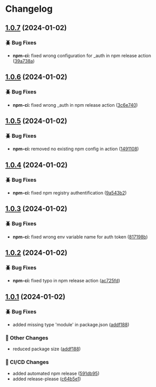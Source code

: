 # Changelog

## [1.0.7](https://github.com/Vertretungsapp/indiware-api/compare/v1.0.6...v1.0.7) (2024-01-02)


### 🪲 Bug Fixes

* **npm-ci:** fixed wrong configuration for _auth in npm release action ([39a738a](https://github.com/Vertretungsapp/indiware-api/commit/39a738abcc8d1902135d38fbee759e8b449fec15))

## [1.0.6](https://github.com/Vertretungsapp/indiware-api/compare/v1.0.5...v1.0.6) (2024-01-02)


### 🪲 Bug Fixes

* **npm-ci:** fixed wrong _auth in npm release action ([3c6e740](https://github.com/Vertretungsapp/indiware-api/commit/3c6e7403af144d9015902e8fc33bd5a1f4f3c17f))

## [1.0.5](https://github.com/Vertretungsapp/indiware-api/compare/v1.0.4...v1.0.5) (2024-01-02)


### 🪲 Bug Fixes

* **npm-ci:** removed no existing npm config in action ([1491108](https://github.com/Vertretungsapp/indiware-api/commit/1491108ce5513a6291dd0dcd533f5639baa51f1c))

## [1.0.4](https://github.com/Vertretungsapp/indiware-api/compare/v1.0.3...v1.0.4) (2024-01-02)


### 🪲 Bug Fixes

* **npm-ci:** fixed npm registry authentification ([9a543b2](https://github.com/Vertretungsapp/indiware-api/commit/9a543b293e3846bc16ee783cc1962bd966e51260))

## [1.0.3](https://github.com/Vertretungsapp/indiware-api/compare/v1.0.2...v1.0.3) (2024-01-02)


### 🪲 Bug Fixes

* **npm-ci:** fixed wrong env variable name for auth token ([817198b](https://github.com/Vertretungsapp/indiware-api/commit/817198b0375bae1573b5c6cf653f045c730dcb6f))

## [1.0.2](https://github.com/Vertretungsapp/indiware-api/compare/v1.0.1...v1.0.2) (2024-01-02)


### 🪲 Bug Fixes

* **npm-ci:** fixed typo in npm release action ([ac725fd](https://github.com/Vertretungsapp/indiware-api/commit/ac725fde47edd6f4620816167f4fe68300b2684c))

## [1.0.1](https://github.com/Vertretungsapp/indiware-api/compare/v1.0.0...v1.0.1) (2024-01-02)


### 🪲 Bug Fixes

* added missing type 'module' in package.json ([addf188](https://github.com/Vertretungsapp/indiware-api/commit/addf1883657d771ea4bac4bb70c2018844994293))


### 🔧 Other Changes

* reduced package size ([addf188](https://github.com/Vertretungsapp/indiware-api/commit/addf1883657d771ea4bac4bb70c2018844994293))


### 🚀 CI/CD Changes

* added automated npm release ([591db95](https://github.com/Vertretungsapp/indiware-api/commit/591db95bb6f8566046592de47511df9cdb628735))
* added release-please ([c64b5e1](https://github.com/Vertretungsapp/indiware-api/commit/c64b5e1d29030e6558588de152bf06754f669573))
